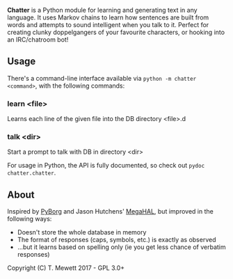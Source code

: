 **Chatter** is a Python module for learning and generating text in any language.
It uses Markov chains to learn how sentences are built from words and attempts to sound intelligent when you talk to it.
Perfect for creating clunky doppelgangers of your favourite characters, or hooking into an IRC/chatroom bot!

## Usage

There's a command-line interface available via `python -m chatter <command>`, with the following commands:

### learn \<file>
Learns each line of the given file into the DB directory \<file>.d

### talk \<dir>
Start a prompt to talk with DB in directory \<dir>

For usage in Python, the API is fully documented, so check out `pydoc chatter.chatter`.

## About

Inspired by [PyBorg][1] and Jason Hutchens' [MegaHAL][2], but improved in the following ways:

* Doesn't store the whole database in memory
* The format of responses (caps, symbols, etc.) is exactly as observed
* ...but it learns based on spelling only (ie you get less chance of verbatim responses)

Copyright (C) T. Mewett 2017 - GPL 3.0+

[1]: https://github.com/bdrewery/PyBorg
[2]: https://github.com/kranzky/megahal
